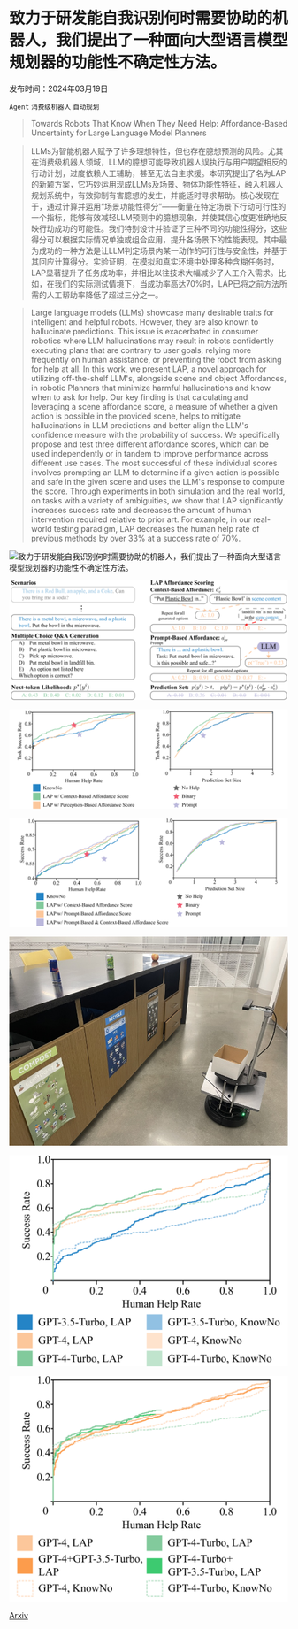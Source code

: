 # 致力于研发能自我识别何时需要协助的机器人，我们提出了一种面向大型语言模型规划器的功能性不确定性方法。

发布时间：2024年03月19日

`Agent` `消费级机器人` `自动规划`

> Towards Robots That Know When They Need Help: Affordance-Based Uncertainty for Large Language Model Planners

> LLMs为智能机器人赋予了许多理想特性，但也存在臆想预测的风险。尤其在消费级机器人领域，LLM的臆想可能导致机器人误执行与用户期望相反的行动计划，过度依赖人工辅助，甚至无法自主求援。本研究提出了名为LAP的新颖方案，它巧妙运用现成LLMs及场景、物体功能性特征，融入机器人规划系统中，有效抑制有害臆想的发生，并能适时寻求帮助。核心发现在于，通过计算并运用“场景功能性得分”——衡量在特定场景下行动可行性的一个指标，能够有效减轻LLM预测中的臆想现象，并使其信心度更准确地反映行动成功的可能性。我们特别设计并验证了三种不同的功能性得分，这些得分可以根据实际情况单独或组合应用，提升各场景下的性能表现。其中最为成功的一种方法是让LLM判定场景内某一动作的可行性与安全性，并基于其回应计算得分。实验证明，在模拟和真实环境中处理多种含糊任务时，LAP显著提升了任务成功率，并相比以往技术大幅减少了人工介入需求。比如，在我们的实际测试情境下，当成功率高达70%时，LAP已将之前方法所需的人工帮助率降低了超过三分之一。

> Large language models (LLMs) showcase many desirable traits for intelligent and helpful robots. However, they are also known to hallucinate predictions. This issue is exacerbated in consumer robotics where LLM hallucinations may result in robots confidently executing plans that are contrary to user goals, relying more frequently on human assistance, or preventing the robot from asking for help at all. In this work, we present LAP, a novel approach for utilizing off-the-shelf LLM's, alongside scene and object Affordances, in robotic Planners that minimize harmful hallucinations and know when to ask for help. Our key finding is that calculating and leveraging a scene affordance score, a measure of whether a given action is possible in the provided scene, helps to mitigate hallucinations in LLM predictions and better align the LLM's confidence measure with the probability of success. We specifically propose and test three different affordance scores, which can be used independently or in tandem to improve performance across different use cases. The most successful of these individual scores involves prompting an LLM to determine if a given action is possible and safe in the given scene and uses the LLM's response to compute the score. Through experiments in both simulation and the real world, on tasks with a variety of ambiguities, we show that LAP significantly increases success rate and decreases the amount of human intervention required relative to prior art. For example, in our real-world testing paradigm, LAP decreases the human help rate of previous methods by over 33% at a success rate of 70%.

![致力于研发能自我识别何时需要协助的机器人，我们提出了一种面向大型语言模型规划器的功能性不确定性方法。](../../../paper_images/2403.13198/x1.png)

![致力于研发能自我识别何时需要协助的机器人，我们提出了一种面向大型语言模型规划器的功能性不确定性方法。](../../../paper_images/2403.13198/x2.png)

![致力于研发能自我识别何时需要协助的机器人，我们提出了一种面向大型语言模型规划器的功能性不确定性方法。](../../../paper_images/2403.13198/x3.png)

![致力于研发能自我识别何时需要协助的机器人，我们提出了一种面向大型语言模型规划器的功能性不确定性方法。](../../../paper_images/2403.13198/x4.png)

![致力于研发能自我识别何时需要协助的机器人，我们提出了一种面向大型语言模型规划器的功能性不确定性方法。](../../../paper_images/2403.13198/x5.jpg)

![致力于研发能自我识别何时需要协助的机器人，我们提出了一种面向大型语言模型规划器的功能性不确定性方法。](../../../paper_images/2403.13198/x6.png)

![致力于研发能自我识别何时需要协助的机器人，我们提出了一种面向大型语言模型规划器的功能性不确定性方法。](../../../paper_images/2403.13198/x7.png)

[Arxiv](https://arxiv.org/abs/2403.13198)